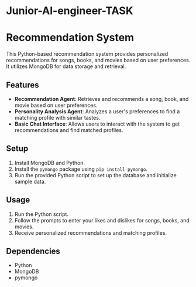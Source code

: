 # Junior-AI-engineer-TASK

# Recommendation System

This Python-based recommendation system provides personalized recommendations for songs, books, and movies based on user preferences. It utilizes MongoDB for data storage and retrieval.

## Features

- **Recommendation Agent**: Retrieves and recommends a song, book, and movie based on user preferences.
- **Personality Analysis Agent**: Analyzes a user's preferences to find a matching profile with similar tastes.
- **Basic Chat Interface**: Allows users to interact with the system to get recommendations and find matched profiles.

## Setup

1. Install MongoDB and Python.
2. Install the `pymongo` package using `pip install pymongo`.
3. Run the provided Python script to set up the database and initialize sample data.

## Usage

1. Run the Python script.
2. Follow the prompts to enter your likes and dislikes for songs, books, and movies.
3. Receive personalized recommendations and matching profiles.
   

## Dependencies

- Python
- MongoDB
- pymongo


